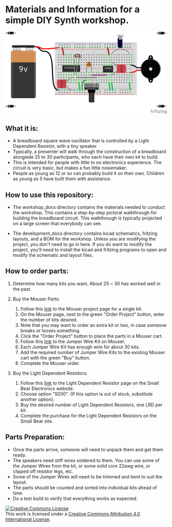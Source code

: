 # Materials and Information for a simple DIY Synth workshop.

<img src="workshop_docs/layout.png" width="800" />

## What it is: 
- A breadboard square wave oscillator that is controlled by a Light Dependent Resistor, with a tiny speaker.
- Typically, a presenter will walk through the construction of a breadboard alongside 25 to 30 participants, who each have their own kit to build.
- This is intended for people with little to no electronics experience. The circuit is very basic, but makes a fun little noisemaker.
- People as young as 12 or so can probably build it on their own. Children as young as 5 have built them with assistance.

## How to use this repository:
- The workshop_docs directory contains the materials needed to conduct the workshop. This contains a step-by-step pictoral walkthrough for building the breadboard circuit. This walkthrough is typically projected on a large screen that everybody can see.

- The development_docs directory contains kicad schematics, fritzing layouts, and a BOM for the workshop. Unless you are modifying the project, you don't need to go in here. If you do want to modify the project, you'll need to install the kicad and fritzing programs to open and modify the schematic and layout files.

## How to order parts:
1. Determine how many kits you want. About 25 ~ 30 has worked well in the past.

2. Buy the Mouser Parts:
    1. Follow this [link](https://www.mouser.com/ProjectManager/ProjectDetail.aspx?State=EDIT&ProjectGUID=3b75a461-58cb-41e8-8639-0240dbf1eebd "Mouser parts for a single kit") to the  Mouser project page for a single kit.
    2. On the Mouser page, next to the green "Order Project" button, enter the number of kits desired.
    3. Note that you may want to order an extra kit or two, in case someone breaks or looses something.
    4. Click the "Order Project" button to place the parts in a Mouser cart.
    5. Follow this [link](https://www.mouser.com/ProductDetail/517-923351-I "Jumper wire kit at Mouser") to the Jumper Wire Kit on Mouser.
    6. Each Jumper Wire Kit has enough wire for about 30 kits.
    7. Add the required number of Jumper Wire Kits to the existing Mouser cart with the green "Buy" button.
    8. Complete the Mouser order.

3. Buy the Light Dependent Resistors:
    1. Follow this [link](http://smallbear-electronics.mybigcommerce.com/photocells-cds-5mm-diameter/ "Light Dependent Resistors at Small Bear") to the Light Dependent Resistor page on the Small Bear Electronics website.
    2. Choose option "9200". (If this option is out of stock, substitute another option).
    3. Buy the desired number of Light Dependent Resistors, one LRD per kit.
    4. Complete the purchase for the Light Dependent Resistors on the Small Bear site.

## Parts Preparation:
- Once the parts arrive, someone will need to unpack them and get them ready.
- The speakers need stiff wires soldered to them. You can use some of the Jumper Wires from the kit, or some solid core 22awg wire, or clipped off resistor legs, etc.
- Some of the Jumper Wires will need to be trimmed and bent to suit the layout.
- The parts should be counted and sorted into individual kits ahead of time.
- Do a test build to verify that everything works as expected.

<a rel="license" href="http://creativecommons.org/licenses/by/4.0/"><img alt="Creative Commons License" style="border-width:0" src="https://i.creativecommons.org/l/by/4.0/80x15.png" /></a><br />This work is licensed under a <a rel="license" href="http://creativecommons.org/licenses/by/4.0/">Creative Commons Attribution 4.0 International License</a>.